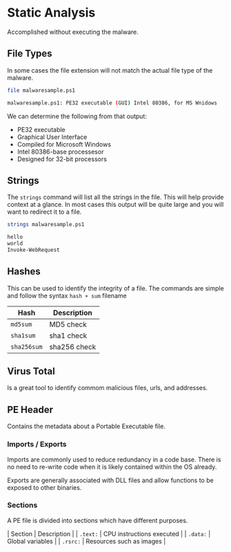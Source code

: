 # Static Analysis
Accomplished without executing the malware.

## File Types
In some cases the file extension will not match the actual file type of the malware.
```sh
file malwaresample.ps1

malwaresample.ps1: PE32 executable (GUI) Intel 80386, for MS Wnidows
```
We can determine the following from that output:
- PE32 executable
- Graphical User Interface
- Compiled for Microsoft Windows 
- Intel 80386-base processesor
- Designed for 32-bit processors

## Strings
The `strings` command will list all the strings in the file. This will help provide context at a glance. In most cases this output will be quite large and you will want to redirect it to a file.
```sh
strings malwaresample.ps1

hello
world
Invoke-WebRequest
```

## Hashes
This can be used to identify the integrity of a file.  The commands are simple and follow the syntax `hash + sum` filename

| Hash | Description |
| ---- | ----------- |
| `md5sum` | MD5 check |
| `sha1sum` | sha1 check |
| `sha256sum` | sha256 check |

## Virus Total
Is a great tool to identify commom malicious files, urls, and addresses.


## PE Header
Contains the metadata about a Portable Executable file.

### Imports / Exports
Imports are commonly used to reduce redundancy in a code base. There is no need to re-write code when it is likely contained within the OS already.

Exports are generally associated with DLL files and allow functions to be exposed to other binaries.


### Sections
A PE file is divided into sections which have different purposes.

| Section | Description |
| `.text:` | CPU instructions executed |
| `.data:` | Global variables |
| `.rsrc:` | Resources such as images |


